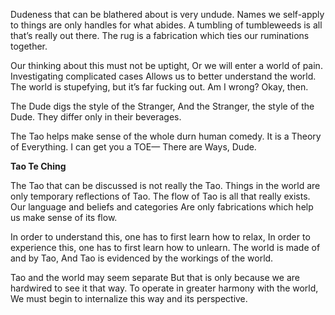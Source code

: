 Dudeness that can be blathered about is very undude.
Names we self-apply to things are only handles for what abides.
A tumbling of tumbleweeds is all that’s really out there.
The rug is a fabrication which ties our ruminations together.

Our thinking about this must not be uptight,
Or we will enter a world of pain.
Investigating complicated cases
Allows us to better understand the world.
The world is stupefying, but it’s far fucking out.
Am I wrong? Okay, then.

The Dude digs the style of the Stranger,
And the Stranger, the style of the Dude.
They differ only in their beverages.

The Tao helps make sense of the whole durn human comedy.
It is a Theory of Everything.
I can get you a TOE—
There are Ways, Dude.

**Tao Te Ching**

The Tao that can be discussed is not really the Tao.
Things in the world are only temporary reflections of Tao.
The flow of Tao is all that really exists.
Our language and beliefs and categories
Are only fabrications which help us make sense of its flow.

In order to understand this, one has to first learn how to relax,
In order to experience this, one has to first learn how to unlearn.
The world is made of and by Tao,
And Tao is evidenced by the workings of the world.

Tao and the world may seem separate
But that is only because we are hardwired to see it that way.
To operate in greater harmony with the world,
We must begin to internalize this way and its perspective.
